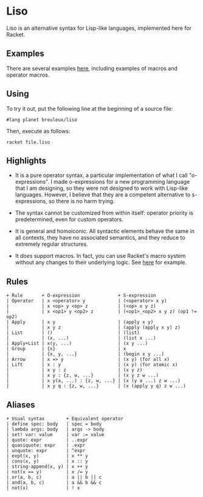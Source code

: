 
Liso
====

Liso is an alternative syntax for Lisp-like languages, implemented
here for Racket.


Examples
--------

There are several examples
[here](https://github.com/breuleux/liso/tree/master/liso-rkt/examples),
including examples of macros and operator macros.


Using
-----

To try it out, put the following line at the beginning of a source
file:

    #lang planet breuleux/liso

Then, execute as follows:

    racket file.liso


Highlights
----------

* It is a pure operator syntax, a particular implementation of what I
  call "o-expressions". I made o-expressions for a new programming
  language that I am designing, so they were not designed to work with
  Lisp-like languages. However, I believe that they are a competent
  alternative to s-expressions, so there is no harm trying.

* The syntax cannot be customized from within itself: operator
  priority is predetermined, even for custom operators.

* It is general and homoiconic. All syntactic elements behave the same
  in all contexts, they have no associated semantics, and they reduce
  to extremely regular structures.

* It *does* support macros. In fact, you can use Racket's macro system
  without any changes to their underlying logic. See
  [here](https://github.com/breuleux/liso/blob/master/liso-rkt/examples/macros.liso)
  for example.


Rules
-----

    + Rule       + O-expression              + S-expression
    | Operator   | x <operator> y            | (<operator> x y)
    |            | x <op> y <op> z           | (<op> x y z)
    |            | x <op1> y <op2> z         | (<op1>_<op2> x y z) (op1 != op2)
    | Apply      | x y                       | (apply x y)
    |            | x y z                     | (apply (apply x y) z)
    | List       | ()                        | (list)
    |            | (x, ...)                  | (list x ...)
    | Apply+List | x(y, ...)                 | (x y ...)
    | Group      | {x}                       | x
    |            | {x, y, ...}               | (begin x y ...)
    | Arrow      | x => y                    | (x y) (for all x)
    | Lift       | x : y                     | (x y) (for atomic x)
    |            | x y : z                   | (x y z)
    |            | x y : {z, w, ...}         | (x y z w ...)
    |            | x y(a, ...) : {z, w, ...} | (x (y a ...) z w ...)
    |            | x y q : {z, w, ...}       | (x (apply y q) z w ...)


Aliases
-------

    + Usual syntax        + Equivalent operator
    | define spec: body   | spec = body
    | lambda args: body   | args -> body
    | set! var: value     | var := value
    | quote: expr         | ..expr
    | quasiquote: expr    | .expr
    | unquote: expr       | ^expr
    | expt(x, y)          | x ** y
    | cons(x, y)          | x :: y
    | string-append(x, y) | x ++ y
    | not(x == y)         | x /= y
    | or(a, b, c)         | a || b || c
    | and(a, b, c)        | a && b && c
    | not(x)              | ! x

